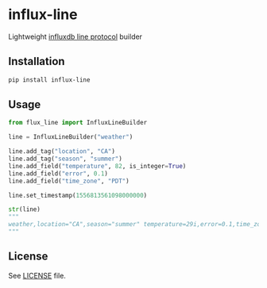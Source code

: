 # influx-line

Lightweight [influxdb line protocol](https://docs.influxdata.com/influxdb/v2.3/write_protocols/line_protocol_tutorial) builder

## Installation

```bash
pip install influx-line
```

## Usage

```python
from flux_line import InfluxLineBuilder 

line = InfluxLineBuilder("weather")

line.add_tag("location", "CA")
line.add_tag("season", "summer")
line.add_field("temperature", 82, is_integer=True)
line.add_field("error", 0.1)
line.add_field("time_zone", "PDT")

line.set_timestamp(1556813561098000000)

str(line)
"""
weather,location="CA",season="summer" temperature=29i,error=0.1,time_zone="PDT" 1556813561098000000
"""

```
## License

See [LICENSE](https://github.com/functionoffunction/influx-line/blob/main/LICENSE) file.
